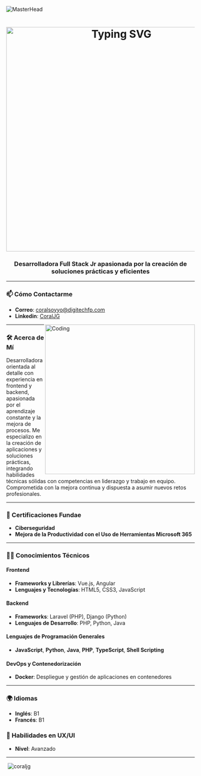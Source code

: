 ![MasterHead](https://github.com/user-attachments/assets/f5e14131-5fae-4ddb-85c4-9a3d9f958ebe)

<h1 align="center">
<img src="https://readme-typing-svg.demolab.com/?color=FF7F50&center=true&vCenter=true&lines=Hi+I'm+Coral+Jácome" alt="Typing SVG" width=600px>
</h1>

<h3 align="center">
  Desarrolladora Full Stack Jr apasionada por la creación de soluciones prácticas y eficientes
</h3>

---

### 📫 Cómo Contactarme
- **Correo**: coralsoyyo@digitechfp.com
- **Linkedin**: [CoralJG](https://www.linkedin.com/in/coral-j-717568235/)

<img align="right" alt="Coding" width="400" src="https://media1.giphy.com/media/v1.Y2lkPTc5MGI3NjExdmJhbDhxdXNjZjlmY3VncnVxeG4yOTFoNnY2bXUyMnJsdGhheXJxNiZlcD12MV9pbnRlcm5hbF9naWZfYnlfaWQmY3Q9Zw/xaO6TmgQmKEQ4516sE/giphy.webp">

---

### 🛠 Acerca de Mí
Desarrolladora orientada al detalle con experiencia en frontend y backend, apasionada por el aprendizaje constante y la mejora de procesos. Me especializo en la creación de aplicaciones y soluciones prácticas, integrando habilidades técnicas sólidas con competencias en liderazgo y trabajo en equipo. Comprometida con la mejora continua y dispuesta a asumir nuevos retos profesionales.

---

### 📜 Certificaciones Fundae
- **Ciberseguridad**
- **Mejora de la Productividad con el Uso de Herramientas Microsoft 365**

---

### 🧑‍💻 Conocimientos Técnicos

#### **Frontend**
- **Frameworks y Librerías**: Vue.js, Angular
- **Lenguajes y Tecnologías**: HTML5, CSS3, JavaScript

#### **Backend**
- **Frameworks**: Laravel (PHP), Django (Python)
- **Lenguajes de Desarrollo**: PHP, Python, Java

#### **Lenguajes de Programación Generales**
- **JavaScript**, **Python**, **Java**, **PHP**, **TypeScript**, **Shell Scripting**

#### **DevOps y Contenedorización**
- **Docker**: Despliegue y gestión de aplicaciones en contenedores

---

### 🌍 Idiomas
- **Inglés**: B1  
- **Francés**: B1  

### 🎨 Habilidades en UX/UI
- **Nivel**: Avanzado

---

<p>&nbsp;<img align="center" src="https://github-readme-stats.vercel.app/api?username=coraljg&show_icons=true&locale=es" alt="coraljg" /></p>
